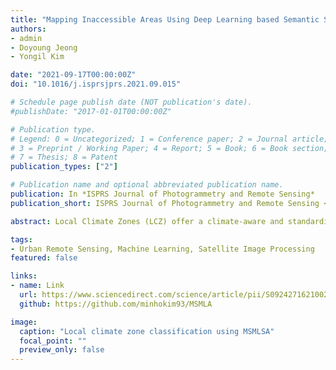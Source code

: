 ```yaml
---
title: "Mapping Inaccessible Areas Using Deep Learning based Semantic Segmentation of VHR Satellite Images with OpenStreetMap Data"
authors:
- admin
- Doyoung Jeong
- Yongil Kim

date: "2021-09-17T00:00:00Z"
doi: "10.1016/j.isprsjprs.2021.09.015"

# Schedule page publish date (NOT publication's date).
#publishDate: "2017-01-01T00:00:00Z"

# Publication type.
# Legend: 0 = Uncategorized; 1 = Conference paper; 2 = Journal article;
# 3 = Preprint / Working Paper; 4 = Report; 5 = Book; 6 = Book section;
# 7 = Thesis; 8 = Patent
publication_types: ["2"]

# Publication name and optional abbreviated publication name.
publication: In *ISPRS Journal of Photogrammetry and Remote Sensing*
publication_short: ISPRS Journal of Photogrammetry and Remote Sensing <span style="color:red;font-style:italic;font-weight:bold;">(2020IF=8.979)</span>

abstract: Local Climate Zones (LCZ) offer a climate-aware and standardized classification scheme composed of 17 urban and natural landscape classes. Recent deep learning-based LCZ classification studies have adopted a scene classification approach with computer vision-inspired models. In light of these advancements, this study introduces a multi-scale, multi-level attention network (MSMLA-Net) for deep learning-based LCZ classification. MSMLA-Net integrates a multi-scale (MS) module to generate multi-scale features from the input data and a novel multi-level attention (MLA) module as a branch unit from the model’s main ResNet backbone. MLA uses the convolutional block attention module (CBAM) at multiple stages to generate multi-level spatially and spectrally enhanced features for context aggregation. This study presents comprehensive model-based experiments on model depth, the individual and combined influence of MS and MLA modules, and the addition of attention mechanisms. Furthermore, data-based experiments are conducted to determine optimal Sentinel-2 spectral bands, while OpenStreetMap (OSM) building data, ALOS World 3D DSM height information, and a national land cover map are included as ancillary bands. LCZ classification tests are conducted on six major cities in South Korea. With regards to model-based performance, MSMLA-Net was built using a modified SE-ResNet50 backbone (MSMLA-50) and obtained the best classification results using 48 by 48-pixel input patches with a combination of all Sentinel-2 and ancillary bands, outperforming three state-of-the-art LCZ classification models. In particular, only MSMLA-50 reached over 70% built-up overall accuracy and maintained high accuracy even when tested on completely unseen areas in a “citywise” leave-one-out sampling strategy. For data-based results, the combination of Sentinel-2 Red Edge bands were helpful, mainly due to the greater number of available bands. Training only ancillary data generated up to 75.0% for built-up overall accuracy, albeit at the cost of low natural overall accuracy. Using all available bands and ancillary data produced the best results, but a combination of only OSM and Sentinel-2 bands also generated comparable accuracy. Ultimately, the proposed MSMLA-Net bridges advanced computer vision techniques such as attention mechanisms and multi-level context aggregation to improve LCZ classification. The MS and MLA modules can be applied on different backbones, sophisticated sampling schemes, and data inputs to flexibly achieve improved classification results.

tags:
- Urban Remote Sensing, Machine Learning, Satellite Image Processing
featured: false

links:
- name: Link
  url: https://www.sciencedirect.com/science/article/pii/S0924271621002537
  github: https://github.com/minhokim93/MSMLA

image:
  caption: "Local climate zone classification using MSMLSA"
  focal_point: ""
  preview_only: false
---
```

